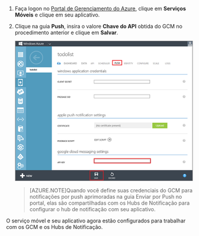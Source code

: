 
1. Faça logon no [Portal de Gerenciamento do Azure](https://manage.windowsazure.com/), clique em **Serviços Móveis** e clique em seu aplicativo.

2. Clique na guia **Push**, insira o valore **Chave do API** obtida do GCM no procedimento anterior e clique em **Salvar**.

   	![](./media/mobile-services-android-configure-push/mobile-push-tab-android.png)

    >[AZURE.NOTE]Quando você define suas credenciais do GCM para notificações por push aprimoradas na guia Enviar por Push no portal, elas são compartilhadas com os Hubs de Notificação para configurar o hub de notificação com seu aplicativo.

O serviço móvel e seu aplicativo agora estão configurados para trabalhar com os GCM e os Hubs de Notificação.

<!---HONumber=July15_HO1-->